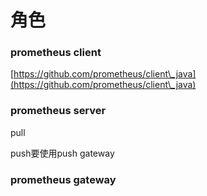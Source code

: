 # 角色

### prometheus client

[https://github.com/prometheus/client\_java](https://github.com/prometheus/client\_java)

### prometheus  server

pull&#x20;

push要使用push gateway

### prometheus  gateway







